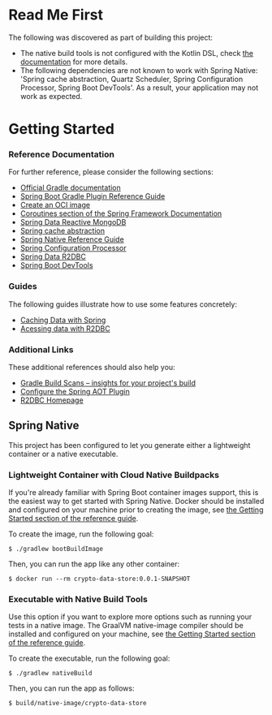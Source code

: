 # Read Me First
The following was discovered as part of building this project:

* The native build tools is not configured with the Kotlin DSL, check [the documentation](https://docs.spring.io/spring-native/docs/0.11.1/reference/htmlsingle/#_add_the_native_build_tools_plugin) for more details.
* The following dependencies are not known to work with Spring Native: 'Spring cache abstraction, Quartz Scheduler, Spring Configuration Processor, Spring Boot DevTools'. As a result, your application may not work as expected.

# Getting Started

### Reference Documentation
For further reference, please consider the following sections:

* [Official Gradle documentation](https://docs.gradle.org)
* [Spring Boot Gradle Plugin Reference Guide](https://docs.spring.io/spring-boot/docs/2.6.2/gradle-plugin/reference/html/)
* [Create an OCI image](https://docs.spring.io/spring-boot/docs/2.6.2/gradle-plugin/reference/html/#build-image)
* [Coroutines section of the Spring Framework Documentation](https://docs.spring.io/spring/docs/5.3.14/spring-framework-reference/languages.html#coroutines)
* [Spring Data Reactive MongoDB](https://docs.spring.io/spring-boot/docs/2.6.2/reference/htmlsingle/#boot-features-mongodb)
* [Spring cache abstraction](https://docs.spring.io/spring-boot/docs/2.6.2/reference/htmlsingle/#boot-features-caching)
* [Spring Native Reference Guide](https://docs.spring.io/spring-native/docs/current/reference/htmlsingle/)
* [Spring Configuration Processor](https://docs.spring.io/spring-boot/docs/2.6.2/reference/htmlsingle/#configuration-metadata-annotation-processor)
* [Spring Data R2DBC](https://docs.spring.io/spring-boot/docs/2.6.2/reference/html/spring-boot-features.html#boot-features-r2dbc)
* [Spring Boot DevTools](https://docs.spring.io/spring-boot/docs/2.6.2/reference/htmlsingle/#using-boot-devtools)

### Guides
The following guides illustrate how to use some features concretely:

* [Caching Data with Spring](https://spring.io/guides/gs/caching/)
* [Acessing data with R2DBC](https://spring.io/guides/gs/accessing-data-r2dbc/)

### Additional Links
These additional references should also help you:

* [Gradle Build Scans – insights for your project's build](https://scans.gradle.com#gradle)
* [Configure the Spring AOT Plugin](https://docs.spring.io/spring-native/docs/0.11.1/reference/htmlsingle/#spring-aot-gradle)
* [R2DBC Homepage](https://r2dbc.io)

## Spring Native

This project has been configured to let you generate either a lightweight container or a native executable.

### Lightweight Container with Cloud Native Buildpacks
If you're already familiar with Spring Boot container images support, this is the easiest way to get started with Spring Native.
Docker should be installed and configured on your machine prior to creating the image, see [the Getting Started section of the reference guide](https://docs.spring.io/spring-native/docs/0.11.1/reference/htmlsingle/#getting-started-buildpacks).

To create the image, run the following goal:

```
$ ./gradlew bootBuildImage
```

Then, you can run the app like any other container:

```
$ docker run --rm crypto-data-store:0.0.1-SNAPSHOT
```

### Executable with Native Build Tools
Use this option if you want to explore more options such as running your tests in a native image.
The GraalVM native-image compiler should be installed and configured on your machine, see [the Getting Started section of the reference guide](https://docs.spring.io/spring-native/docs/0.11.1/reference/htmlsingle/#getting-started-native-build-tools).

To create the executable, run the following goal:

```
$ ./gradlew nativeBuild
```

Then, you can run the app as follows:
```
$ build/native-image/crypto-data-store
```

